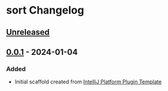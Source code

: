 <!-- Keep a Changelog guide -> https://keepachangelog.com -->

# sort Changelog

## [Unreleased]

## [0.0.1] - 2024-01-04

### Added

- Initial scaffold created from [IntelliJ Platform Plugin Template](https://github.com/JetBrains/intellij-platform-plugin-template)

[Unreleased]: https://github.com/D1sD3s/sort/compare/v0.0.1...HEAD
[0.0.1]: https://github.com/D1sD3s/sort/commits/v0.0.1
